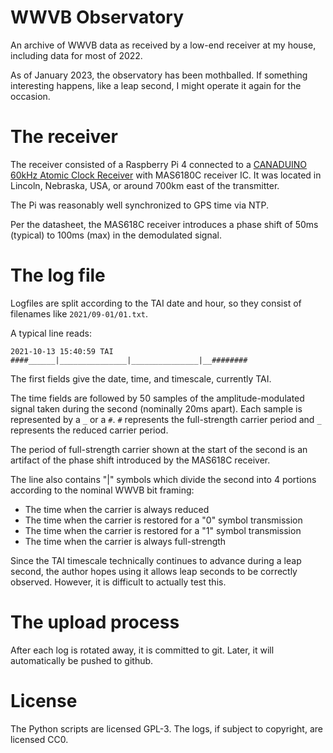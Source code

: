 <!--
SPDX-FileCopyrightText: 2021 Jeff Epler

SPDX-License-Identifier: GPL-3.0-only
-->

# WWVB Observatory

An archive of WWVB data as received by a low-end receiver at my house, including data for most of 2022.

As of January 2023, the observatory has been mothballed. If something interesting happens, like a leap second, I might operate it again for the occasion.

# The receiver

The receiver consisted of a Raspberry Pi 4 connected to a [CANADUINO 60kHz Atomic Clock Receiver](https://www.universal-solder.ca/product/canaduino-60khz-atomic-clock-receiver-module-wwvb-msf-jjy60/) with MAS6180C receiver IC.  It was located in Lincoln, Nebraska, USA, or around 700km east of the transmitter.

The Pi was reasonably well synchronized to GPS time via NTP.

Per the datasheet, the MAS618C receiver introduces a phase shift of 50ms
(typical) to 100ms (max) in the demodulated signal.

# The log file

Logfiles are split according to the TAI date and hour, so they consist of filenames like `2021/09-01/01.txt`.

A typical line reads:
```
2021-10-13 15:40:59 TAI ####______|_______________|_______________|__########
```
The first fields give the date, time, and timescale, currently TAI.

The time fields are followed by 50 samples of the
amplitude-modulated signal taken during the second (nominally 20ms apart). Each
sample is represented by a `_` or a `#`. `#` represents the full-strength
carrier period and `_` represents the reduced carrier period.

The period of full-strength carrier shown at the start of the second is an
artifact of the phase shift introduced by the MAS618C receiver.

The line also contains "|" symbols which divide the second into 4 portions according to the nominal WWVB bit framing:
 * The time when the carrier is always reduced
 * The time when the carrier is restored for a "0" symbol transmission
 * The time when the carrier is restored for a "1" symbol transmission
 * The time when the carrier is always full-strength

Since the TAI timescale technically continues to advance during a leap second,
the author hopes using it allows leap seconds to be correctly observed.
However, it is difficult to actually test this.


# The upload process

After each log is rotated away, it is committed to git.  Later, it will automatically be pushed to github.


# License

The Python scripts are licensed GPL-3.  The logs, if subject to copyright, are
licensed CC0.
